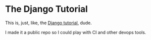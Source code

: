 # The Django Tutorial

This is, just, like, the [Django
tutorial](https://docs.djangoproject.com/en/1.11/intro/), dude.

I made it a public repo so I could play with CI and other devops tools.

